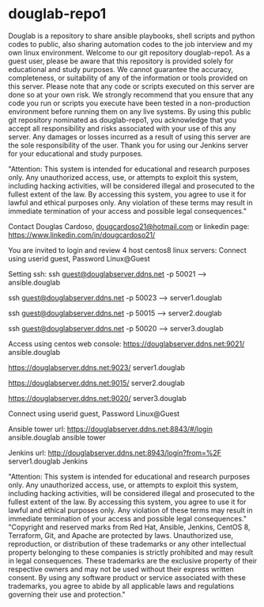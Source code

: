 # douglab-repo1
Douglab is a repository to share ansible playbooks, shell scripts and python codes to public, also sharing automation codes to the job interview and my own linux environment.
Welcome to our git repository douglab-repo1. As a guest user, please be aware that this repository is provided solely for educational and study purposes. We cannot guarantee the accuracy, completeness, or suitability of any of the information or tools provided on this server.
Please note that any code or scripts executed on this server are done so at your own risk. We strongly recommend that you ensure that any code you run or scripts you execute have been tested in a non-production environment before running them on any live systems.
By using this public git repository nominated as douglab-repo1, you acknowledge that you accept all responsibility and risks associated with your use of this any server. Any damages or losses incurred as a result of using this server are the sole responsibility of the user.
Thank you for using our Jenkins server for your educational and study purposes.

"Attention: This system is intended for educational and research purposes only. Any unauthorized access, use, or attempts to exploit this system, including hacking activities, will be considered illegal and prosecuted to the fullest extent of the law. By accessing this system, you agree to use it for lawful and ethical purposes only. Any violation of these terms may result in immediate termination of your access and possible legal consequences."

Contact Douglas Cardoso, dougcardoso21@hotmail.com or linkedin page: https://www.linkedin.com/in/dougcardoso21/

You are invited to login and review 4 host centos8 linux servers:
Connect using userid guest, Password Linux@Guest

Setting ssh:
ssh guest@douglabserver.ddns.net -p 50021	--> ansible.douglab

ssh guest@douglabserver.ddns.net -p 50023	--> server1.douglab

ssh guest@douglabserver.ddns.net -p 50015	--> server2.douglab

ssh guest@douglabserver.ddns.net -p 50020	--> server3.douglab

Access using centos web console:
https://douglabserver.ddns.net:9021/	ansible.douglab	

https://douglabserver.ddns.net:9023/	server1.douglab

https://douglabserver.ddns.net:9015/	server2.douglab

https://douglabserver.ddns.net:9020/	server3.douglab	

Connect using userid guest, Password Linux@Guest

Ansible tower url: 
https://douglabserver.ddns.net:8843/#/login	ansible.douglab	ansible tower

Jenkins url:
http://douglabserver.ddns.net:8943/login?from=%2F	server1.douglab	Jenkins

"Attention: This system is intended for educational and research purposes only. Any unauthorized access, use, or attempts to exploit this system, including hacking activities, will be considered illegal and prosecuted to the fullest extent of the law. By accessing this system, you agree to use it for lawful and ethical purposes only. Any violation of these terms may result in immediate termination of your access and possible legal consequences."
"Copyright and reserved marks from Red Hat, Ansible, Jenkins, CentOS 8, Terraform, Git, and Apache are protected by laws. Unauthorized use, reproduction, or distribution of these trademarks or any other intellectual property belonging to these companies is strictly prohibited and may result in legal consequences. These trademarks are the exclusive property of their respective owners and may not be used without their express written consent. By using any software product or service associated with these trademarks, you agree to abide by all applicable laws and regulations governing their use and protection."

